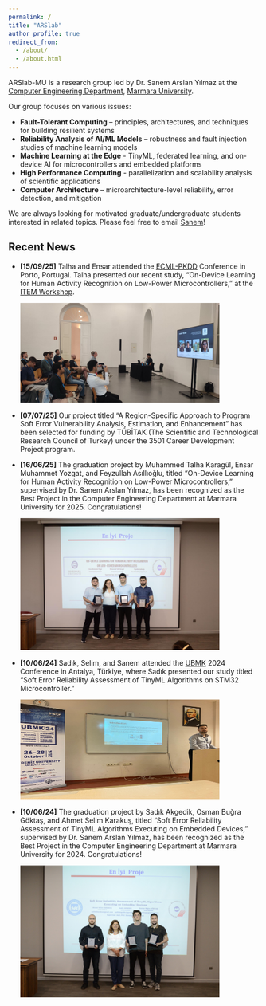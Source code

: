 ```yaml
---
permalink: /
title: "ARSlab"
author_profile: true
redirect_from: 
  - /about/
  - /about.html
---
```


ARSlab-MU is a research group led by Dr. Sanem Arslan Yılmaz at the [Computer Engineering Department](https://cse-eng.marmara.edu.tr/),  [Marmara University](https://www.marmara.edu.tr).

Our group focuses on various issues:

- **Fault-Tolerant Computing** – principles, architectures, and techniques for building resilient systems
- **Reliability Analysis of AI/ML Models** – robustness and fault injection studies of machine learning models
- **Machine Learning at the Edge** - TinyML, federated learning, and on-device AI for microcontrollers and embedded platforms
- **High Performance Computing** - parallelization and scalability analysis of scientific applications
- **Computer Architecture** – microarchitecture-level reliability, error detection, and mitigation



We are always looking for motivated graduate/undergraduate students interested in related topics. Please feel free to email [Sanem](mailto:sanem.arslan@marmara.edu.tr)!


## Recent News

- **[15/09/25]** Talha and Ensar attended the [ECML-PKDD](https://ecmlpkdd.org/2025/) Conference in Porto, Portugal. Talha presented our recent study, “On-Device Learning for Human Activity Recognition on Low-Power Microcontrollers,” at the [ITEM Workshop](https://www.item-workshop.org/).

  <img src='/images/Talha.jpeg' width="400" height="200">

- **[07/07/25]** Our project titled “A Region-Specific Approach to Program Soft Error Vulnerability Analysis, Estimation, and Enhancement” has been selected for funding by TÜBİTAK (The Scientific and Technological Research Council of Turkey) under the 3501 Career Development Project program.

- **[16/06/25]** The graduation project by Muhammed Talha Karagül, Ensar Muhammet Yozgat, and Feyzullah Asıllıoğlu, titled “On-Device Learning for Human Activity Recognition on Low-Power Microcontrollers,” supervised by Dr. Sanem Arslan Yılmaz, has been recognized as the Best Project in the Computer Engineering Department at Marmara University for 2025. Congratulations!

  <img src='/images/bitirme-odul.jpeg' width="400" height="265">

- **[10/06/24]** Sadık, Selim, and Sanem attended the [UBMK](https://ubmk.org.tr/) 2024 Conference in Antalya, Türkiye, where Sadık presented our study titled “Soft Error Reliability Assessment of TinyML Algorithms on STM32 Microcontroller.”

  <img src='/images/ubmk.JPG' width="400" height="200">
 
- **[10/06/24]** The graduation project by Sadık Akgedik, Osman Buğra Göktaş, and Ahmet Selim Karakuş, titled “Soft Error Reliability Assessment of TinyML Algorithms Executing on Embedded Devices,” supervised by Dr. Sanem Arslan Yılmaz, has been recognized as the Best Project in the Computer Engineering Department at Marmara University for 2024. Congratulations!

  <img src='/images/bitirme-odul-2024.jpeg' width="400" height="265">





